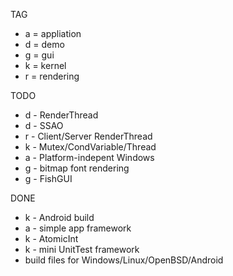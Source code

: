 TAG
 * a = appliation
 * d = demo
 * g = gui
 * k = kernel
 * r = rendering

TODO
 * d - RenderThread
 * d - SSAO
 * r - Client/Server RenderThread
 * k - Mutex/CondVariable/Thread
 * a - Platform-indepent Windows
 * g - bitmap font rendering
 * g - FishGUI
 
DONE
 * k - Android build
 * a - simple app framework
 * k - AtomicInt
 * k - mini UnitTest framework
 * build files for Windows/Linux/OpenBSD/Android

